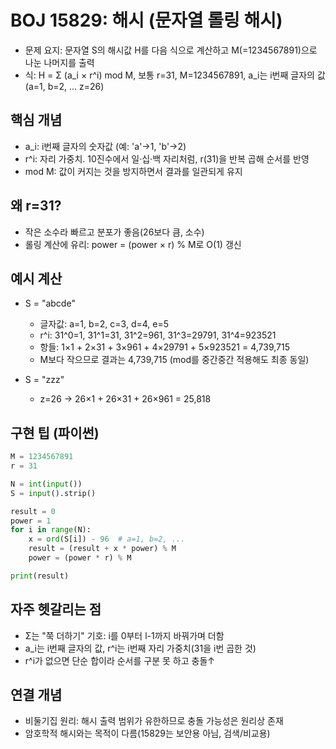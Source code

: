 # BOJ 15829: 해시 (문자열 롤링 해시)

- 문제 요지: 문자열 S의 해시값 H를 다음 식으로 계산하고 M(=1234567891)으로 나눈 나머지를 출력
- 식: H = Σ (a_i × r^i) mod M, 보통 r=31, M=1234567891, a_i는 i번째 글자의 값(a=1, b=2, … z=26)

## 핵심 개념

- a_i: i번째 글자의 숫자값 (예: 'a'→1, 'b'→2)
- r^i: 자리 가중치. 10진수에서 일·십·백 자리처럼, r(31)을 반복 곱해 순서를 반영
- mod M: 값이 커지는 것을 방지하면서 결과를 일관되게 유지

## 왜 r=31?

- 작은 소수라 빠르고 분포가 좋음(26보다 큼, 소수)
- 롤링 계산에 유리: power = (power × r) % M로 O(1) 갱신

## 예시 계산

- S = "abcde"

  - 글자값: a=1, b=2, c=3, d=4, e=5
  - r^i: 31^0=1, 31^1=31, 31^2=961, 31^3=29791, 31^4=923521
  - 항들: 1×1 + 2×31 + 3×961 + 4×29791 + 5×923521 = 4,739,715
  - M보다 작으므로 결과는 4,739,715 (mod를 중간중간 적용해도 최종 동일)

- S = "zzz"
  - z=26 → 26×1 + 26×31 + 26×961 = 25,818

## 구현 팁 (파이썬)

```python
M = 1234567891
r = 31

N = int(input())
S = input().strip()

result = 0
power = 1
for i in range(N):
    x = ord(S[i]) - 96  # a=1, b=2, ...
    result = (result + x * power) % M
    power = (power * r) % M

print(result)
```

## 자주 헷갈리는 점

- Σ는 "쭉 더하기" 기호: i를 0부터 l-1까지 바꿔가며 더함
- a_i는 i번째 글자의 값, r^i는 i번째 자리 가중치(31을 i번 곱한 것)
- r^i가 없으면 단순 합이라 순서를 구분 못 하고 충돌↑

## 연결 개념

- 비둘기집 원리: 해시 출력 범위가 유한하므로 충돌 가능성은 원리상 존재
- 암호학적 해시와는 목적이 다름(15829는 보안용 아님, 검색/비교용)
